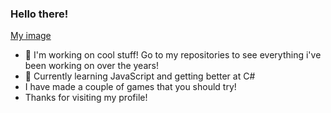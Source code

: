 ### Hello there!
[My image](https://raw.githubusercontent.com/CoopJax/CoopJax/master/wjegqwje.png)

- 🔭 I'm working on cool stuff! Go to my repositories to see everything i've been working on over the years!
- 🌱 Currently learning JavaScript and getting better at C#
- I have made a couple of games that you should try!
- Thanks for visiting my profile!
